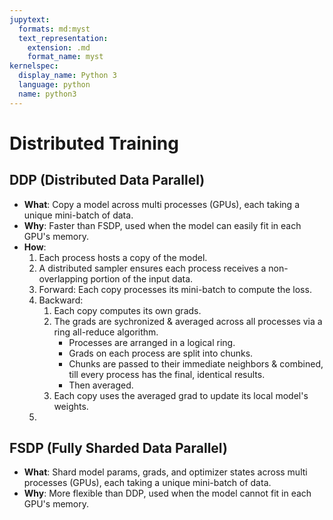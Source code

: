 ```yaml
---
jupytext:
  formats: md:myst
  text_representation:
    extension: .md
    format_name: myst
kernelspec:
  display_name: Python 3
  language: python
  name: python3
---
```

# Distributed Training

## DDP (Distributed Data Parallel)
- **What**: Copy a model across multi processes (GPUs), each taking a unique mini-batch of data.
- **Why**: Faster than FSDP, used when the model can easily fit in each GPU's memory.
- **How**:
	1. Each process hosts a copy of the model.
	2. A distributed sampler ensures each process receives a non-overlapping portion of the input data.
	3. Forward: Each copy processes its mini-batch to compute the loss.
	4. Backward:
		1. Each copy computes its own grads.
		2. The grads are sychronized & averaged across all processes via a ring all-reduce algorithm.
			- Processes are arranged in a logical ring.
			- Grads on each process are split into chunks.
			- Chunks are passed to their immediate neighbors & combined, till every process has the final, identical results.
			- Then averaged.
		3. Each copy uses the averaged grad to update its local model's weights.
	5. 

## FSDP (Fully Sharded Data Parallel)
- **What**: Shard model params, grads, and optimizer states across multi processes (GPUs), each taking a unique mini-batch of data.
- **Why**: More flexible than DDP, used when the model cannot fit in each GPU's memory.
